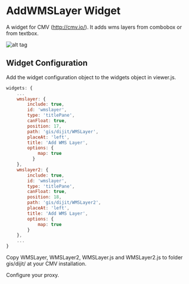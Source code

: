 # AddWMSLayer Widget
A widget for CMV (http://cmv.io/). It adds wms layers from combobox or from textbox.

![alt tag](https://github.com/vojvod/CMV_addWMSLayer_Widget/blob/master/cmv_addwmslayer_widget.png)

## Widget Configuration
Add the widget configuration object to the widgets object in viewer.js.
```javascript
widgets: {
    ...
    wmslayer: {
  	    include: true,
  		id: 'wmslayer',
  		type: 'titlePane',
  		canFloat: true,
  		position: 17,
  		path: 'gis/dijit/WMSLayer',
  		placeAt: 'left',
  		title: 'Add WMS Layer',
  		options: {
  		    map: true
  		  }
  	},
  	wmslayer2: {
        include: true,
      	id: 'wmslayer',
      	type: 'titlePane',
      	canFloat: true,
      	position: 18,
      	path: 'gis/dijit/WMSLayer2',
      	placeAt: 'left',
      	title: 'Add WMS Layer',
      	options: {
      	    map: true
      	}
    },
    ...
}
```
Copy WMSLayer, WMSLayer2, WMSLayer.js and WMSLayer2.js to folder gis/dijit/ at your CMV installation.

Configure your proxy.
